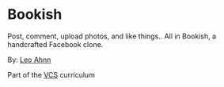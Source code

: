 Bookish
==================

Post, comment, upload photos, and like things.. All in Bookish, a handcrafted Facebook clone.


By: [Leo Ahnn](https://github.com/leosaysger/assignment_danebook_goes_live.git)

Part of the [VCS](http://vikingcodeschool.com) curriculum
